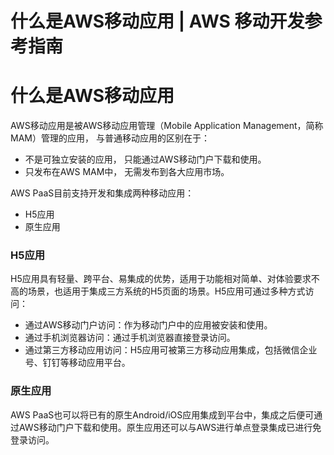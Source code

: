 # 什么是AWS移动应用 | AWS 移动开发参考指南

# 什么是AWS移动应用

AWS移动应用是被AWS移动应用管理（Mobile Application Management，简称MAM）管理的应用， 与普通移动应用的区别在于：

  * 不是可独立安装的应用， 只能通过AWS移动门户下载和使用。
  * 只发布在AWS MAM中， 无需发布到各大应用市场。

AWS PaaS目前支持开发和集成两种移动应用：

  * H5应用
  * 原生应用

### H5应用

H5应用具有轻量、跨平台、易集成的优势，适用于功能相对简单、对体验要求不高的场景，也适用于集成三方系统的H5页面的场景。H5应用可通过多种方式访问：

  * 通过AWS移动门户访问：作为移动门户中的应用被安装和使用。
  * 通过手机浏览器访问：通过手机浏览器直接登录访问。
  * 通过第三方移动应用访问：H5应用可被第三方移动应用集成，包括微信企业号、钉钉等移动应用平台。

### 原生应用

AWS PaaS也可以将已有的原生Android/iOS应用集成到平台中，集成之后便可通过AWS移动门户下载和使用。原生应用还可以与AWS进行单点登录集成已进行免登录访问。